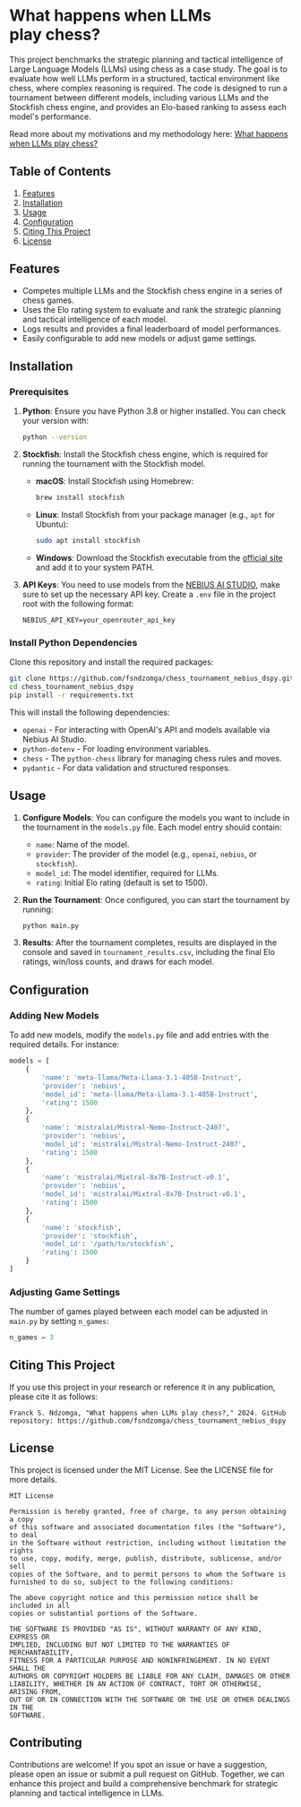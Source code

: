 # What happens when LLMs play chess?

This project benchmarks the strategic planning and tactical intelligence of Large Language Models (LLMs) using chess as a case study. The goal is to evaluate how well LLMs perform in a structured, tactical environment like chess, where complex reasoning is required. The code is designed to run a tournament between different models, including various LLMs and the Stockfish chess engine, and provides an Elo-based ranking to assess each model's performance.

Read more about my motivations and my methodology here: [What happens when LLMs play chess?](https://fsndzomga.medium.com/what-happens-when-llms-play-chess-ffabbaa60c38)

## Table of Contents
1. [Features](#features)
2. [Installation](#installation)
3. [Usage](#usage)
4. [Configuration](#configuration)
5. [Citing This Project](#citing-this-project)
6. [License](#license)

## Features
- Competes multiple LLMs and the Stockfish chess engine in a series of chess games.
- Uses the Elo rating system to evaluate and rank the strategic planning and tactical intelligence of each model.
- Logs results and provides a final leaderboard of model performances.
- Easily configurable to add new models or adjust game settings.

## Installation

### Prerequisites
1. **Python**: Ensure you have Python 3.8 or higher installed. You can check your version with:
   ```bash
   python --version
   ```

2. **Stockfish**: Install the Stockfish chess engine, which is required for running the tournament with the Stockfish model.

   - **macOS**: Install Stockfish using Homebrew:
     ```bash
     brew install stockfish
     ```
   - **Linux**: Install Stockfish from your package manager (e.g., `apt` for Ubuntu):
     ```bash
     sudo apt install stockfish
     ```
   - **Windows**: Download the Stockfish executable from the [official site](https://stockfishchess.org/download/) and add it to your system PATH.

3. **API Keys**: You need to use models from the [NEBIUS AI STUDIO](https://nebius.com/studio/inference?utm_medium=cpc&utm_source=chesscompetition&utm_campaign=Network_en_all_lgen_inference_cloud&utm_term=chesscompetition), make sure to set up the necessary API key. Create a `.env` file in the project root with the following format:
   ```plaintext
   NEBIUS_API_KEY=your_openrouter_api_key
   ```

### Install Python Dependencies

Clone this repository and install the required packages:

```bash
git clone https://github.com/fsndzomga/chess_tournament_nebius_dspy.git
cd chess_tournament_nebius_dspy
pip install -r requirements.txt
```

This will install the following dependencies:
- `openai` - For interacting with OpenAI's API and models available via Nebius AI Studio.
- `python-dotenv` - For loading environment variables.
- `chess` - The `python-chess` library for managing chess rules and moves.
- `pydantic` - For data validation and structured responses.

## Usage

1. **Configure Models**: You can configure the models you want to include in the tournament in the `models.py` file. Each model entry should contain:
   - `name`: Name of the model.
   - `provider`: The provider of the model (e.g., `openai`, `nebius`, or `stockfish`).
   - `model_id`: The model identifier, required for LLMs.
   - `rating`: Initial Elo rating (default is set to 1500).

2. **Run the Tournament**: Once configured, you can start the tournament by running:
   ```bash
   python main.py
   ```

3. **Results**: After the tournament completes, results are displayed in the console and saved in `tournament_results.csv`, including the final Elo ratings, win/loss counts, and draws for each model.

## Configuration

### Adding New Models
To add new models, modify the `models.py` file and add entries with the required details. For instance:

```python
models = [
    {
        'name': 'meta-llama/Meta-Llama-3.1-405B-Instruct',
        'provider': 'nebius',
        'model_id': 'meta-llama/Meta-Llama-3.1-405B-Instruct',
        'rating': 1500
    },
    {
        'name': 'mistralai/Mistral-Nemo-Instruct-2407',
        'provider': 'nebius',
        'model_id': 'mistralai/Mistral-Nemo-Instruct-2407',
        'rating': 1500
    },
    {
        'name': 'mistralai/Mixtral-8x7B-Instruct-v0.1',
        'provider': 'nebius',
        'model_id': 'mistralai/Mixtral-8x7B-Instruct-v0.1',
        'rating': 1500
    },
    {
        'name': 'stockfish',
        'provider': 'stockfish',
        'model_id': '/path/to/stockfish',
        'rating': 1500
    }
]
```

### Adjusting Game Settings
The number of games played between each model can be adjusted in `main.py` by setting `n_games`:

```python
n_games = 3
```

## Citing This Project

If you use this project in your research or reference it in any publication, please cite it as follows:

```plaintext
Franck S. Ndzomga, "What happens when LLMs play chess?," 2024. GitHub repository: https://github.com/fsndzomga/chess_tournament_nebius_dspy
```

## License

This project is licensed under the MIT License. See the LICENSE file for more details.

```plaintext
MIT License

Permission is hereby granted, free of charge, to any person obtaining a copy
of this software and associated documentation files (the "Software"), to deal
in the Software without restriction, including without limitation the rights
to use, copy, modify, merge, publish, distribute, sublicense, and/or sell
copies of the Software, and to permit persons to whom the Software is
furnished to do so, subject to the following conditions:

The above copyright notice and this permission notice shall be included in all
copies or substantial portions of the Software.

THE SOFTWARE IS PROVIDED "AS IS", WITHOUT WARRANTY OF ANY KIND, EXPRESS OR
IMPLIED, INCLUDING BUT NOT LIMITED TO THE WARRANTIES OF MERCHANTABILITY,
FITNESS FOR A PARTICULAR PURPOSE AND NONINFRINGEMENT. IN NO EVENT SHALL THE
AUTHORS OR COPYRIGHT HOLDERS BE LIABLE FOR ANY CLAIM, DAMAGES OR OTHER
LIABILITY, WHETHER IN AN ACTION OF CONTRACT, TORT OR OTHERWISE, ARISING FROM,
OUT OF OR IN CONNECTION WITH THE SOFTWARE OR THE USE OR OTHER DEALINGS IN THE
SOFTWARE.
```

## Contributing

Contributions are welcome! If you spot an issue or have a suggestion, please open an issue or submit a pull request on GitHub. Together, we can enhance this project and build a comprehensive benchmark for strategic planning and tactical intelligence in LLMs.
